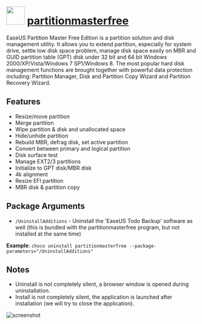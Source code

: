 # <img src="https://cdn.jsdelivr.net/gh/chocolatey/chocolatey-coreteampackages@1698c7d42b18ac8be736b6afa75a96321c426cd0/icons/partitionmasterfree.png" width="48" height="48"/> [partitionmasterfree](https://chocolatey.org/packages/partitionmasterfree)

EaseUS Partition Master Free Edition is a partition solution and disk management utility. It allows you to extend partition, especially for system drive, settle low disk space problem, manage disk space easily on MBR and GUID partition table (GPT) disk under 32 bit and 64 bit Windows 2000/XP/Vista/Windows 7 SP1/Windows 8. The most popular hard disk management functions are brought together with powerful data protection including: Partition Manager, Disk and Partition Copy Wizard and Partition Recovery Wizard.

## Features

- Resize/move partition
- Merge partition
- Wipe partition & disk and unallocated space
- Hide/unhide partition
- Rebuild MBR, defrag disk, set active partition
- Convert between primary and logical partition
- Disk surface test
- Manage EXT2/3 partitions
- Initialize to GPT disk/MBR disk
- 4k alignment
- Resize EFI partition
- MBR disk & partition copy

## Package Arguments

- `/UninstallAdditions` - Uninstall the 'EaseUS Todo Backup' software as well (this is bundled with the partitionmasterfree program, but not installed at the same time)

**Example**: `choco uninstall partitionmasterfree --package-parameters="/UninstallAdditions"`

## Notes

- Uninstall is not completely silent, a browser window is opened during uninstallation.
- Install is not completely silent, the application is launched after installation (we will try to close the application).

![screenshot](https://cdn.rawgit.com/chocolatey/chocolatey-coreteampackages/master/automatic/partitionmasterfree/screenshot.jpg)
